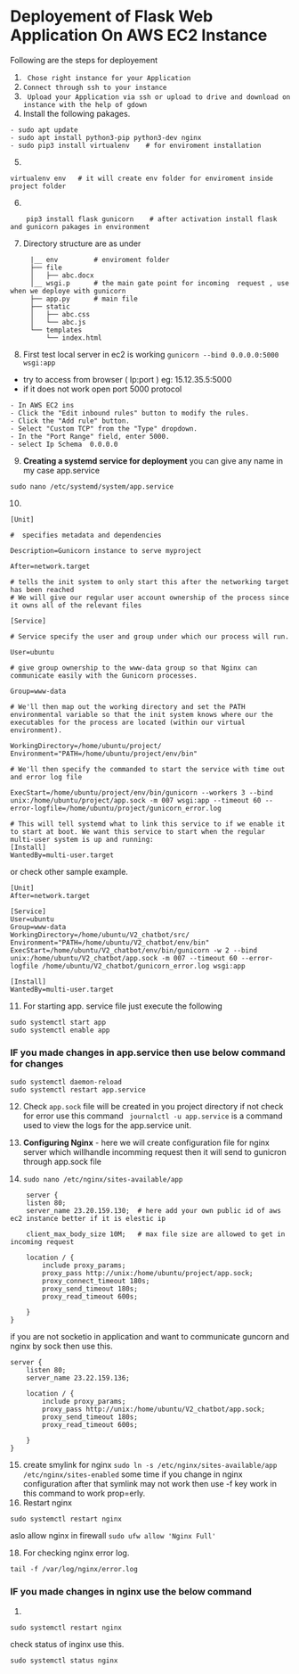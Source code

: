 # Deployement of Flask Web Application On AWS EC2 Instance

Following are the steps for deployement

1. ``` Chose right instance for your Application```
2. ``` Connect through ssh to your instance ```
3. ``` Upload your Application via ssh or upload to drive and download on instance with the help of gdown```
4. Install the following pakages.
```
- sudo apt update
- sudo apt install python3-pip python3-dev nginx
- sudo pip3 install virtualenv    # for enviroment installation
```
5.
 ```
 virtualenv env   # it will create env folder for enviroment inside project folder
 ```
 6. 
 ``` source env/bin/activate   # activate enviroment 
     pip3 install flask gunicorn    # after activation install flask and gunicorn pakages in environment
 ```
 7.   Directory structure are as under
 ``` project
      |__ env         # enviroment folder
      ├── file
      │   ├── abc.docx
      │__ wsgi.p      # the main gate point for incoming  request , use when we deploye with gunicorn
      ├── app.py      # main file
      ├── static
      │   ├── abc.css
      │   └── abc.js
      └── templates
          └── index.html

 ```
 8. First test local server in ec2 is working ```gunicorn --bind 0.0.0.0:5000 wsgi:app```
   - try to access from browser (  Ip:port ) eg: 15.12.35.5:5000
   - if it does not work open port 5000 protocol 
   ```
   - In AWS EC2 ins
   - Click the "Edit inbound rules" button to modify the rules.
   - Click the "Add rule" button.
   - Select "Custom TCP" from the "Type" dropdown.
   - In the "Port Range" field, enter 5000.
   - select Ip Schema  0.0.0.0
   ```
   9. **Creating a systemd service for deployment**
       you can give any name in my case app.service
   ```
   sudo nano /etc/systemd/system/app.service   
   ```
   10.
   ```
[Unit]

#  specifies metadata and dependencies

Description=Gunicorn instance to serve myproject

After=network.target

# tells the init system to only start this after the networking target has been reached
# We will give our regular user account ownership of the process since it owns all of the relevant files

[Service]

# Service specify the user and group under which our process will run.

User=ubuntu

# give group ownership to the www-data group so that Nginx can communicate easily with the Gunicorn processes.

Group=www-data

# We'll then map out the working directory and set the PATH environmental variable so that the init system knows where our the executables for the process are located (within our virtual environment).

WorkingDirectory=/home/ubuntu/project/
Environment="PATH=/home/ubuntu/project/env/bin"

# We'll then specify the commanded to start the service with time out and error log file

ExecStart=/home/ubuntu/project/env/bin/gunicorn --workers 3 --bind unix:/home/ubuntu/project/app.sock -m 007 wsgi:app --timeout 60 --error-logfile=/home/ubuntu/project/gunicorn_error.log

# This will tell systemd what to link this service to if we enable it to start at boot. We want this service to start when the regular multi-user system is up and running:
[Install]
WantedBy=multi-user.target
   ```
or check other sample example.
```
[Unit]
After=network.target

[Service]
User=ubuntu
Group=www-data
WorkingDirectory=/home/ubuntu/V2_chatbot/src/
Environment="PATH=/home/ubuntu/V2_chatbot/env/bin"
ExecStart=/home/ubuntu/V2_chatbot/env/bin/gunicorn -w 2 --bind unix:/home/ubuntu/V2_chatbot/app.sock -m 007 --timeout 60 --error-logfile /home/ubuntu/V2_chatbot/gunicorn_error.log wsgi:app

[Install]
WantedBy=multi-user.target
```
   11. For starting app. service file just execute the following
   ```
   sudo systemctl start app
   sudo systemctl enable app
   ```
### IF you made changes in app.service then use below command for changes
```
sudo systemctl daemon-reload
sudo systemctl restart app.service
```
   12. Check ```app.sock``` file will be created in you project directory if not check for error use this command ``` journalctl -u app.service``` is a command used to view the logs for the app.service unit. 
   
   13.  **Configuring Nginx**
     - here we will create configuration file for nginx server which willhandle incomming request then it will send to gunicron through app.sock file
  
    
   14. ```sudo nano /etc/nginx/sites-available/app```
```
    server {
    listen 80;
    server_name 23.20.159.130;  # here add your own public id of aws ec2 instance better if it is elestic ip

    client_max_body_size 10M;   # max file size are allowed to get in incoming request

    location / {
        include proxy_params;
        proxy_pass http://unix:/home/ubuntu/project/app.sock;
        proxy_connect_timeout 180s;  
        proxy_send_timeout 180s;  
        proxy_read_timeout 600s;

    }
}

```
if you are not socketio in application and want to communicate guncorn and nginx by sock then use this.
```                                                                              
server {
    listen 80;
    server_name 23.22.159.136;

    location / {
        include proxy_params;
        proxy_pass http://unix:/home/ubuntu/V2_chatbot/app.sock;
        proxy_send_timeout 180s;
        proxy_read_timeout 600s;

    }
}

```
15.  create smylink for nginx ```sudo ln -s /etc/nginx/sites-available/app /etc/nginx/sites-enabled```  some time if you change in nginx configuration after that symlink may not work then use -f key work in this command to work prop=erly.
16.  Restart nginx  
```
sudo systemctl restart nginx
``` 
aslo allow nginx in firewall ```sudo ufw allow 'Nginx Full'```

18.  For checking nginx error log.
   ```
   tail -f /var/log/nginx/error.log
   ```
### IF you made changes in nginx use the below command 
1. 
```
sudo systemctl restart nginx
```
check status of inginx use this.
```
sudo systemctl status nginx
```
